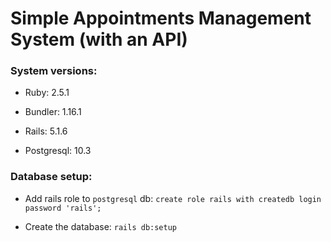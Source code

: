 # Simple Appointments Management System (with an API)

### System versions:

* Ruby: 2.5.1

* Bundler: 1.16.1

* Rails: 5.1.6

* Postgresql: 10.3

### Database setup:

* Add rails role to `postgresql` db: `create role rails with createdb login password 'rails';`

* Create the database: `rails db:setup`
